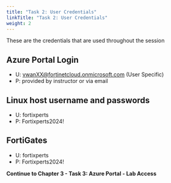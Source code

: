 ```yaml
---
title: "Task 2: User Credentials"
linkTitle: "Task 2: User Credentials"
weight: 2
---
```


These are the credentials that are used throughout the session

## Azure Portal Login

- U:  <vwanXX@fortinetcloud.onmicrosoft.com>  (User Specific)
- P:  provided by instructor or via email

## Linux host username and passwords

- U:  fortixperts
- P:  Fortixperts2024!

## FortiGates

- U:  fortixperts
- P:  Fortixperts2024!

**Continue to Chapter 3 - Task 3: Azure Portal - Lab Access**
